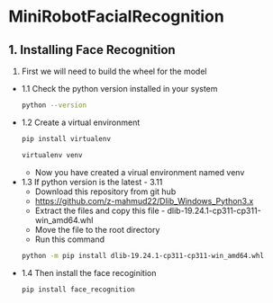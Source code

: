 # MiniRobotFacialRecognition

## 1. Installing Face Recognition

1. First we will need to build the wheel for the model 

- 1.1 Check the python version installed in your system 
    ```bash
    python --version 
    ```
- 1.2 Create a virtual environment 
    ```bash
    pip install virtualenv  
    ```
    ```bash
    virtualenv venv
    ```
    - Now you have created a virual environment named venv
- 1.3 If python version is the latest - 3.11
    - Download this repository from git hub
    - https://github.com/z-mahmud22/Dlib_Windows_Python3.x
    - Extract the files and copy this file - dlib-19.24.1-cp311-cp311-win_amd64.whl
    - Move the file to the root directory 
    - Run this command
    ```bash
    python -m pip install dlib-19.24.1-cp311-cp311-win_amd64.whl
    ```
- 1.4 Then install the face recoginition 
    ```bash
    pip install face_recognition 
    ```
